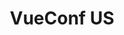---
state: TX
region: Austin
title: VueConf US
event_url: https://us.vuejs.org/
start_date: 2020-03-03
end_date: 2020-03-04
cost: $995+
topics: [ vuejs, devops, azure ]
---